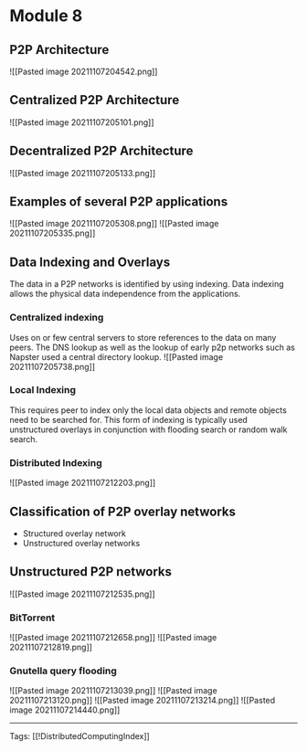 # Module 8
## P2P Architecture
![[Pasted image 20211107204542.png]]

## Centralized P2P Architecture
![[Pasted image 20211107205101.png]]

## Decentralized P2P Architecture
![[Pasted image 20211107205133.png]]

## Examples of several P2P applications
![[Pasted image 20211107205308.png]]
![[Pasted image 20211107205335.png]]

## Data Indexing and Overlays
The data in a P2P networks is identified by using indexing. Data indexing allows the physical data independence from the applications.

### Centralized indexing
Uses on or few central servers to store references to the data on many peers. The DNS lookup as well as the lookup of early p2p networks such as Napster used a central directory lookup.
![[Pasted image 20211107205738.png]]


### Local Indexing
This requires peer to index only the local data objects and remote objects need to be searched for. This form of indexing is typically used unstructured overlays in conjunction with flooding search or random walk search.

### Distributed Indexing
![[Pasted image 20211107212203.png]]

## Classification of P2P overlay networks
-  Structured overlay network
-  Unstructured overlay networks

## Unstructured P2P networks
![[Pasted image 20211107212535.png]]

### BitTorrent
![[Pasted image 20211107212658.png]]
![[Pasted image 20211107212819.png]]

### Gnutella query flooding
![[Pasted image 20211107213039.png]]
![[Pasted image 20211107213120.png]]
![[Pasted image 20211107213214.png]]
![[Pasted image 20211107214440.png]]




---
Tags: [[!DistributedComputingIndex]]